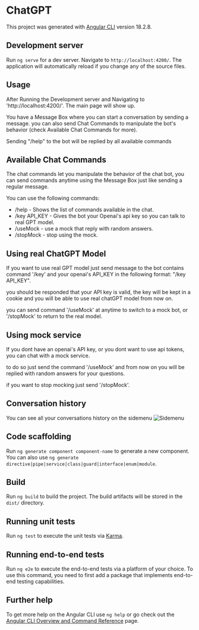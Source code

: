 # ChatGPT

This project was generated with [Angular CLI](https://github.com/angular/angular-cli) version 18.2.8.

## Development server

Run `ng serve` for a dev server. Navigate to `http://localhost:4200/`. The application will automatically reload if you change any of the source files.

## Usage

After Running the Development server and Navigating to 'http://localhost:4200/'. The main page will show up.

You have a Message Box where you can start a conversation by sending a message. you can also send Chat Commands to manipulate the bot's behavior (check Available Chat Commands for more).

Sending "/help" to the bot will be replied by all available commands

## Available Chat Commands

The chat commands let you manipulate the behavior of the chat bot, you can send commands anytime using the Message Box just like sending a regular message.

You can use the following commands:

- /help - Shows the list of commands available in the chat.
- /key API_KEY - Gives the bot your Openai's api key so you can talk to real GPT model.
- /useMock - use a mock that reply with random answers.
- /stopMock - stop using the mock.

## Using real ChatGPT Model

If you want to use real GPT model just send message to the bot contains command '/key' and your openai's API_KEY in the following format:
"/key API_KEY".

you should be responded that your API key is valid, the key will be kept in a cookie and you will be able to use
real chatGPT model from now on.

you can send command '/useMock' at anytime to switch to a mock bot, or '/stopMock' to return to the real model.

## Using mock service

If you dont have an openai's API key, or you dont want to use api tokens, you can chat with a mock service.

to do so just send the command '/useMock' and from now on you will be replied with random answers for your questions.

if you want to stop mocking just send '/stopMock'.

## Conversation history

You can see all your conversations history on the sidemenu ![Sidemenu]('src/assets/images/sidemenu.png')

## Code scaffolding

Run `ng generate component component-name` to generate a new component. You can also use `ng generate directive|pipe|service|class|guard|interface|enum|module`.

## Build

Run `ng build` to build the project. The build artifacts will be stored in the `dist/` directory.

## Running unit tests

Run `ng test` to execute the unit tests via [Karma](https://karma-runner.github.io).

## Running end-to-end tests

Run `ng e2e` to execute the end-to-end tests via a platform of your choice. To use this command, you need to first add a package that implements end-to-end testing capabilities.

## Further help

To get more help on the Angular CLI use `ng help` or go check out the [Angular CLI Overview and Command Reference](https://angular.dev/tools/cli) page.
